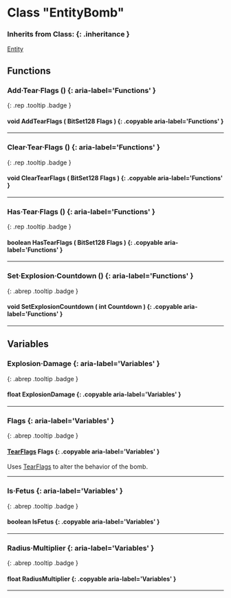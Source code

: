 # Class "EntityBomb"

### Inherits from Class: {: .inheritance }
[Entity](Entity.md)

## Functions
### Add·Tear·Flags () {: aria-label='Functions' }
[ ](#){: .rep .tooltip .badge }
#### void AddTearFlags ( BitSet128 Flags ) {: .copyable aria-label='Functions' }

___ 
### Clear·Tear·Flags () {: aria-label='Functions' }
[ ](#){: .rep .tooltip .badge }
#### void ClearTearFlags ( BitSet128 Flags ) {: .copyable aria-label='Functions' }

___ 
### Has·Tear·Flags () {: aria-label='Functions' }
[ ](#){: .rep .tooltip .badge }
#### boolean HasTearFlags ( BitSet128 Flags ) {: .copyable aria-label='Functions' }

___ 
### Set·Explosion·Countdown () {: aria-label='Functions' }
[ ](#){: .abrep .tooltip .badge }
#### void SetExplosionCountdown ( int Countdown ) {: .copyable aria-label='Functions' }

___ 
## Variables
### Explosion·Damage {: aria-label='Variables' }
[ ](#){: .abrep .tooltip .badge }
#### float ExplosionDamage  {: .copyable aria-label='Variables' }

___ 
### Flags {: aria-label='Variables' }
[ ](#){: .abrep .tooltip .badge }
#### [TearFlags](../rep/enums/TearFlags) Flags  {: .copyable aria-label='Variables' }

Uses [TearFlags](../rep/enums/TearFlags) to alter the behavior of the bomb.
___ 
### Is·Fetus {: aria-label='Variables' }
[ ](#){: .abrep .tooltip .badge }
#### boolean IsFetus  {: .copyable aria-label='Variables' }

___ 
### Radius·Multiplier {: aria-label='Variables' }
[ ](#){: .abrep .tooltip .badge }
#### float RadiusMultiplier  {: .copyable aria-label='Variables' }

___ 
